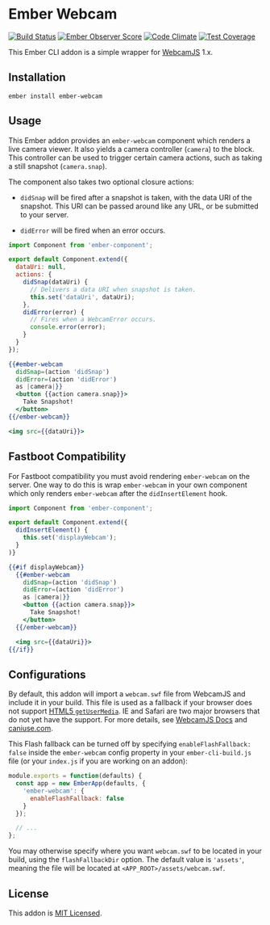 # Ember Webcam
[![Build Status](https://travis-ci.org/leizhao4/ember-webcam.svg?branch=master)](https://travis-ci.org/leizhao4/ember-webcam)
[![Ember Observer Score](https://emberobserver.com/badges/ember-webcam.svg)](https://emberobserver.com/addons/ember-webcam)
[![Code Climate](https://codeclimate.com/github/leizhao4/ember-webcam/badges/gpa.svg)](https://codeclimate.com/github/leizhao4/ember-webcam)
[![Test Coverage](https://codeclimate.com/github/leizhao4/ember-webcam/badges/coverage.svg)](https://codeclimate.com/github/leizhao4/ember-webcam/coverage)

This Ember CLI addon is a simple wrapper for
[WebcamJS](https://pixlcore.com/read/WebcamJS) 1.x.

## Installation

```
ember install ember-webcam
```

## Usage

This Ember addon provides an `ember-webcam` component which renders a live
camera viewer. It also yields a camera controller (`camera`) to the block. This
controller can be used to trigger certain camera actions, such as taking a still
snapshot (`camera.snap`).

The component also takes two optional closure actions:

- `didSnap` will be fired after a snapshot is taken, with the data URI of the
snapshot. This URI can be passed around like any URL, or be submitted to your
server.

- `didError` will be fired when an error occurs.

```js
import Component from 'ember-component';

export default Component.extend({
  dataUri: null,
  actions: {
    didSnap(dataUri) {
      // Delivers a data URI when snapshot is taken.
      this.set('dataUri', dataUri);
    },
    didError(error) {
      // Fires when a WebcamError occurs.
      console.error(error);
    }
  }
});
```

```hbs
{{#ember-webcam
  didSnap=(action 'didSnap')
  didError=(action 'didError')
  as |camera|}}
  <button {{action camera.snap}}>
    Take Snapshot!
  </button>
{{/ember-webcam}}

<img src={{dataUri}}>
```

## Fastboot Compatibility

For Fastboot compatibility you must avoid rendering `ember-webcam` on
the server.  One way to do this is wrap `ember-webcam` in your
own component which only renders `ember-webcam` after the `didInsertElement` hook.

```js
import Component from 'ember-component';

export default Component.extend({
  didInsertElement() {
    this.set('displayWebcam');
  }
)}
```

```hbs
{{#if displayWebcam}}
  {{#ember-webcam
    didSnap=(action 'didSnap')
    didError=(action 'didError')
    as |camera|}}
    <button {{action camera.snap}}>
      Take Snapshot!
    </button>
  {{/ember-webcam}}

  <img src={{dataUri}}>
{{/if}}
```

## Configurations

By default, this addon will import a `webcam.swf` file from WebcamJS and include
it in your build. This file is used as a fallback if your browser does not
support
[HTML5 `getUserMedia`](http://dev.w3.org/2011/webrtc/editor/getusermedia.html).
IE and Safari are two major browsers that do not yet have the support. For more
details, see
[WebcamJS Docs](https://github.com/jhuckaby/webcamjs/blob/master/DOCS.md#browser-support)
and [caniuse.com](http://caniuse.com/#search=getusermedia).

This Flash fallback can be turned off by specifying `enableFlashFallback: false`
inside the `ember-webcam` config property in your `ember-cli-build.js` file (or
your `index.js` if you are working on an addon):

```js
module.exports = function(defaults) {
  const app = new EmberApp(defaults, {
    'ember-webcam': {
      enableFlashFallback: false
    }
  });

  // ...
};
```

You may otherwise specify where you want `webcam.swf` to be located in your
build, using the `flashFallbackDir` option. The default value is `'assets'`,
meaning the file will be located at `<APP_ROOT>/assets/webcam.swf`.

## License

This addon is [MIT Licensed](https://github.com/leizhao4/ember-webcam/blob/master/LICENSE.md).
